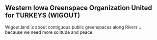 ## Western Iowa Greenspace Organization United for TURKEYS (WIGOUT)

Wigout.land is about contiguous public greenspaces along Rivers ... because we need more solitude and peace.
